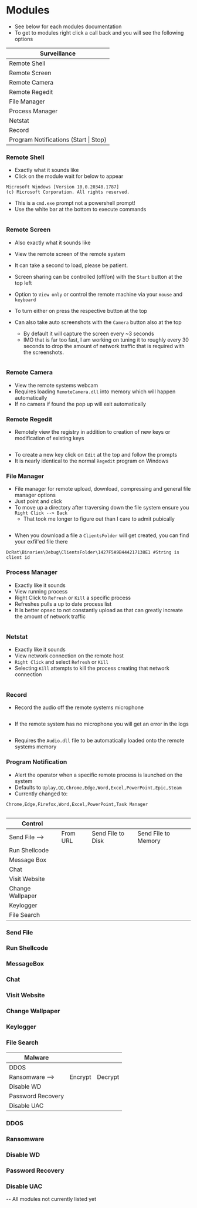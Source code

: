 # Modules

* See below for each modules documentation&#x20;
* To get to modules right click a call back and you will see the following options

| Surveillance                          |
| ------------------------------------- |
| Remote Shell                          |
| Remote Screen                         |
| Remote Camera                         |
| Remote Regedit                        |
| File Manager                          |
| Process Manager                       |
| Netstat                               |
| Record                                |
| Program Notifications (Start \| Stop) |

### Remote Shell

* Exactly what it sounds like
* Click on the module wait for below to appear

```
Microsoft Windows [Version 10.0.20348.1787]
(c) Microsoft Corporation. All rights reserved.
```

* This is a `cmd.exe` prompt not a powershell prompt!
* Use the white bar at the bottom to execute commands&#x20;

<figure><img src="../../.gitbook/assets/image (1) (3).png" alt=""><figcaption></figcaption></figure>

### Remote Screen

* Also exactly what it sounds like
* View the remote screen of the remote system&#x20;
* It can take a second to load, please be patient.
* Screen sharing can be controlled (off/on) with the `Start` button at the top left&#x20;
* Option to `View only` or control the remote machine via your `mouse` and `keyboard`&#x20;
* To turn either on press the respective button at the top
*   Can also take auto screenshots with the `Camera` button also at the top &#x20;

    * By default it will capture the screen every \~3 seconds
    * IMO that is far too fast, I am working on tuning it to roughly every 30 seconds to drop the amount of network traffic that is required with the screenshots.



    <figure><img src="../../.gitbook/assets/image (3) (1) (1).png" alt=""><figcaption></figcaption></figure>

### Remote Camera

* View the remote systems webcam
* Requires loading `RemoteCamera.dll` into memory which will happen automatically
* If no camera if found the pop up will exit automatically&#x20;

### Remote Regedit

* Remotely view the registry in addition to creation of new keys or modification of existing keys&#x20;

<figure><img src="../../.gitbook/assets/image (6) (2).png" alt=""><figcaption></figcaption></figure>

* To create a new key click on `Edit` at the top and follow the prompts
* It is nearly identical to the normal `Regedit` program on Windows

### File Manager&#x20;

* File manager for remote upload, download, compressing and general file manager options
* Just point and click
* To move up a directory after traversing down the file system ensure you `Right Click --> Back`
  * That took me longer to figure out than I care to admit pubically

<figure><img src="../../.gitbook/assets/image (2) (1) (1) (1).png" alt=""><figcaption></figcaption></figure>

* When you download a file a `ClientsFolder` will get created, you can find your exfil'ed file there

```
DcRat\Binaries\Debug\ClientsFolder\1427F5A9B444217138E1 #String is client id
```

### Process Manager&#x20;

* Exactly like it sounds
* View running process
* Right Click to `Refresh` or `Kill` a specific process
* Refreshes pulls a up to date process list
* It is better opsec to not constantly upload as that can greatly increate the amount of network traffic

<figure><img src="../../.gitbook/assets/image (13).png" alt=""><figcaption></figcaption></figure>

### Netstat

* Exactly like it sounds
* View network connection on the remote host
* `Right Click` and select `Refresh` or `Kill`&#x20;
* Selecting `Kill` attempts to kill the process creating that network connection

<figure><img src="../../.gitbook/assets/image (6).png" alt=""><figcaption></figcaption></figure>

### Record&#x20;

* Record the audio off the remote systems microphone&#x20;

<figure><img src="../../.gitbook/assets/image (9).png" alt=""><figcaption></figcaption></figure>

* If the remote system has no microphone you will get an error in the logs&#x20;

<figure><img src="../../.gitbook/assets/image (8).png" alt=""><figcaption></figcaption></figure>

* Requires the `Audio.dll` file to be automatically loaded onto the remote systems memory&#x20;

### Program Notification

* Alert the operator when a specific remote process is launched on the system
* Defaults to `Uplay,QQ,Chrome,Edge,Word,Excel,PowerPoint,Epic,Steam`
* Currently changed to:

```
Chrome,Edge,Firefox,Word,Excel,PowerPoint,Task Manager
```

<figure><img src="../../.gitbook/assets/image (7).png" alt=""><figcaption></figcaption></figure>

| Control          |          |                   |                     |
| ---------------- | -------- | ----------------- | ------------------- |
| Send File -->    | From URL | Send File to Disk | Send File to Memory |
| Run Shellcode    |          |                   |                     |
| Message Box      |          |                   |                     |
| Chat             |          |                   |                     |
| Visit Website    |          |                   |                     |
| Change Wallpaper |          |                   |                     |
| Keylogger        |          |                   |                     |
| File Search      |          |                   |                     |

### Send File



### Run Shellcode



### MessageBox



### Chat&#x20;



### Visit Website



### Change Wallpaper



### Keylogger



### File Search

| Malware           |         |         |
| ----------------- | ------- | ------- |
| DDOS              |         |         |
| Ransomware -->    | Encrypt | Decrypt |
| Disable WD        |         |         |
| Password Recovery |         |         |
| Disable UAC       |         |         |

### DDOS



### Ransomware



### Disable WD



### Password Recovery



### Disable UAC



\-- All modules not currently listed yet

